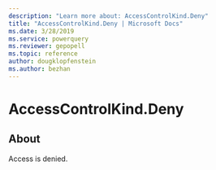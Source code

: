 ```yaml
---
description: "Learn more about: AccessControlKind.Deny"
title: "AccessControlKind.Deny | Microsoft Docs"
ms.date: 3/28/2019
ms.service: powerquery
ms.reviewer: gepopell
ms.topic: reference
author: dougklopfenstein
ms.author: bezhan
---
```

# AccessControlKind.Deny

## About  

Access is denied.

  
